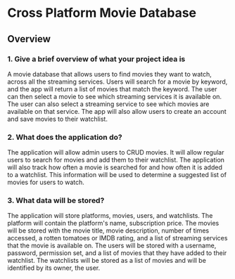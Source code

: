 # Cross Platform Movie Database 
## Overview
### 1. Give a brief overview of what your project idea is
A movie database that allows users to find movies they want to watch, across all the streaming services. Users will
search for a movie by keyword, and the app will return a list of movies that match the keyword. The user can then
select a movie to see which streaming services it is available on. The user can also select a streaming service to
see which movies are available on that service. The app will also allow users to create an account and save movies
to their watchlist.

### 2. What does the application do?
The application will allow admin users to CRUD movies. It will allow regular users to search for movies and add them to
their watchlist. The application will also track how often a movie is searched for and how often it is added to a
watchlist. This information will be used to determine a suggested list of movies for users to watch.

### 3. What data will be stored?
The application will store platforms, movies, users, and watchlists. The platform will contain the platform's name,
subscription price. The movies will be stored with the movie title, movie description, number of times accessed, a
rotten tomatoes or IMDB rating, and a list of streaming services that the movie is available on. The users will be
stored with a username, password, permission set, and a list of movies that they have added to their watchlist. The
watchlists will be stored as a list of movies and will be identified by its owner, the user.
